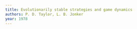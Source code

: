 ```yaml
---
title: Evolutionarily stable strategies and game dynamics
authors: P. D. Taylor, L. B. Jonker
year: 1978
---
```


